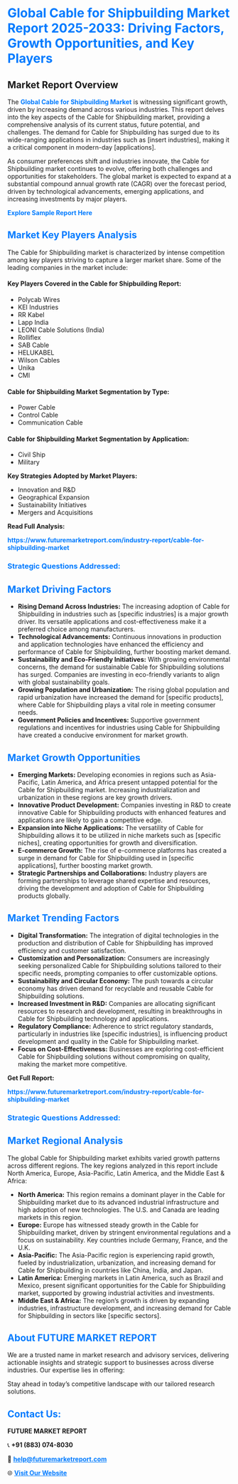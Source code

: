 <h1 style="color: #007BFF;">Global Cable for Shipbuilding Market Report 2025-2033: Driving Factors, Growth Opportunities, and Key Players</h1>

<section id="overview">
<h2>Market Report Overview</h2>
<p>The <a href="https://www.futuremarketreport.com/industry-report/cable-for-shipbuilding-market" style="color: #007BFF; text-decoration: none;"><strong>Global Cable for Shipbuilding Market</strong></a> is witnessing significant growth, driven by increasing demand across various industries. This report delves into the key aspects of the Cable for Shipbuilding market, providing a comprehensive analysis of its current status, future potential, and challenges. The demand for Cable for Shipbuilding has surged due to its wide-ranging applications in industries such as [insert industries], making it a critical component in modern-day [applications].</p>
<p>As consumer preferences shift and industries innovate, the Cable for Shipbuilding market continues to evolve, offering both challenges and opportunities for stakeholders. The global market is expected to expand at a substantial compound annual growth rate (CAGR) over the forecast period, driven by technological advancements, emerging applications, and increasing investments by major players.</p>
</section>

<section id="overview">
<p><a href="https://www.futuremarketreport.com/request-sample/reportId=55118" style="color: #007BFF; text-decoration: none;"><strong>Explore Sample Report Here</strong></a></p>
</section>

<section id="key-players">
<h2 style="color: #007BFF;">Market Key Players Analysis</h2>
<p>The Cable for Shipbuilding market is characterized by intense competition among key players striving to capture a larger market share. Some of the leading companies in the market include:</p>
<h4>Key Players Covered in the Cable for Shipbuilding Report:</h4>
<ul><li>Polycab Wires</li><li>KEI Industries</li><li>RR Kabel</li><li>Lapp India</li><li>LEONI Cable Solutions (India)</li><li>Rolliflex</li><li>SAB Cable</li><li>HELUKABEL</li><li>Wilson Cables</li><li>Unika</li><li>CMI</li></ul>
<h4>Cable for Shipbuilding Market Segmentation by Type:</h4>
<ul><li>Power Cable</li><li>Control Cable</li><li>Communication Cable</li></ul>

<h4>Cable for Shipbuilding Market Segmentation by Application:</h4>
<ul><li>Civil Ship</li><li>Military</li></ul>
<p><strong>Key Strategies Adopted by Market Players:</strong></p>
<ul>
<li>Innovation and R&D</li>
<li>Geographical Expansion</li>
<li>Sustainability Initiatives</li>
<li>Mergers and Acquisitions</li>
</ul>
</section>

<section>
<p><strong>Read Full Analysis: </strong></p><a href="https://www.futuremarketreport.com/industry-report/cable-for-shipbuilding-market" style="color: #007BFF; text-decoration: none;"><strong>https://www.futuremarketreport.com/industry-report/cable-for-shipbuilding-market</strong></a>
<h3 style="color: #007BFF;">Strategic Questions Addressed:</h3>
</section>

<section id="driving-factors">
<h2 style="color: #007BFF;">Market Driving Factors</h2>
<ul>
<li><strong>Rising Demand Across Industries:</strong> The increasing adoption of Cable for Shipbuilding in industries such as [specific industries] is a major growth driver. Its versatile applications and cost-effectiveness make it a preferred choice among manufacturers.</li>
<li><strong>Technological Advancements:</strong> Continuous innovations in production and application technologies have enhanced the efficiency and performance of Cable for Shipbuilding, further boosting market demand.</li>
<li><strong>Sustainability and Eco-Friendly Initiatives:</strong> With growing environmental concerns, the demand for sustainable Cable for Shipbuilding solutions has surged. Companies are investing in eco-friendly variants to align with global sustainability goals.</li>
<li><strong>Growing Population and Urbanization:</strong> The rising global population and rapid urbanization have increased the demand for [specific products], where Cable for Shipbuilding plays a vital role in meeting consumer needs.</li>
<li><strong>Government Policies and Incentives:</strong> Supportive government regulations and incentives for industries using Cable for Shipbuilding have created a conducive environment for market growth.</li>
</ul>
</section>

<section id="growth-opportunities">
<h2 style="color: #007BFF;">Market Growth Opportunities</h2>
<ul>
<li><strong>Emerging Markets:</strong> Developing economies in regions such as Asia-Pacific, Latin America, and Africa present untapped potential for the Cable for Shipbuilding market. Increasing industrialization and urbanization in these regions are key growth drivers.</li>
<li><strong>Innovative Product Development:</strong> Companies investing in R&D to create innovative Cable for Shipbuilding products with enhanced features and applications are likely to gain a competitive edge.</li>
<li><strong>Expansion into Niche Applications:</strong> The versatility of Cable for Shipbuilding allows it to be utilized in niche markets such as [specific niches], creating opportunities for growth and diversification.</li>
<li><strong>E-commerce Growth:</strong> The rise of e-commerce platforms has created a surge in demand for Cable for Shipbuilding used in [specific applications], further boosting market growth.</li>
<li><strong>Strategic Partnerships and Collaborations:</strong> Industry players are forming partnerships to leverage shared expertise and resources, driving the development and adoption of Cable for Shipbuilding products globally.</li>
</ul>
</section>

<section id="trending-factors">
<h2 style="color: #007BFF;">Market Trending Factors</h2>
<ul>
<li><strong>Digital Transformation:</strong> The integration of digital technologies in the production and distribution of Cable for Shipbuilding has improved efficiency and customer satisfaction.</li>
<li><strong>Customization and Personalization:</strong> Consumers are increasingly seeking personalized Cable for Shipbuilding solutions tailored to their specific needs, prompting companies to offer customizable options.</li>
<li><strong>Sustainability and Circular Economy:</strong> The push towards a circular economy has driven demand for recyclable and reusable Cable for Shipbuilding solutions.</li>
<li><strong>Increased Investment in R&D:</strong> Companies are allocating significant resources to research and development, resulting in breakthroughs in Cable for Shipbuilding technology and applications.</li>
<li><strong>Regulatory Compliance:</strong> Adherence to strict regulatory standards, particularly in industries like [specific industries], is influencing product development and quality in the Cable for Shipbuilding market.</li>
<li><strong>Focus on Cost-Effectiveness:</strong> Businesses are exploring cost-efficient Cable for Shipbuilding solutions without compromising on quality, making the market more competitive.</li>
</ul>
</section>

<section>
<p><strong>Get Full Report: </strong></p><a href="https://www.futuremarketreport.com/industry-report/cable-for-shipbuilding-market" style="color: #007BFF; text-decoration: none;"><strong>https://www.futuremarketreport.com/industry-report/cable-for-shipbuilding-market</strong></a>
<h3 style="color: #007BFF;">Strategic Questions Addressed:</h3>
</section>


<section id="regional-analysis">
<h2 style="color: #007BFF;">Market Regional Analysis</h2>
<p>The global Cable for Shipbuilding market exhibits varied growth patterns across different regions. The key regions analyzed in this report include North America, Europe, Asia-Pacific, Latin America, and the Middle East & Africa:</p>
<ul>
<li><strong>North America:</strong> This region remains a dominant player in the Cable for Shipbuilding market due to its advanced industrial infrastructure and high adoption of new technologies. The U.S. and Canada are leading markets in this region.</li>
<li><strong>Europe:</strong> Europe has witnessed steady growth in the Cable for Shipbuilding market, driven by stringent environmental regulations and a focus on sustainability. Key countries include Germany, France, and the U.K.</li>
<li><strong>Asia-Pacific:</strong> The Asia-Pacific region is experiencing rapid growth, fueled by industrialization, urbanization, and increasing demand for Cable for Shipbuilding in countries like China, India, and Japan.</li>
<li><strong>Latin America:</strong> Emerging markets in Latin America, such as Brazil and Mexico, present significant opportunities for the Cable for Shipbuilding market, supported by growing industrial activities and investments.</li>
<li><strong>Middle East & Africa:</strong> The region’s growth is driven by expanding industries, infrastructure development, and increasing demand for Cable for Shipbuilding in sectors like [specific sectors].</li>
</ul>
</section>

<footer>
<h2 style="color: #007BFF;">About FUTURE MARKET REPORT</h2>
<p>We are a trusted name in market research and advisory services, delivering actionable insights and strategic support to businesses across diverse industries. Our expertise lies in offering:</p>

<p>Stay ahead in today’s competitive landscape with our tailored research solutions.</p>

<h2 style="color: #007BFF;">Contact Us:</h2>
<p><strong>FUTURE MARKET REPORT</strong></p>
<p>📞 <strong>+91 (883) 074-8030</strong></p>
<p>📧 <strong><a href="mailto:help@futuremarketreport.com" style="color: #007BFF;">help@futuremarketreport.com</a></strong></p>
<p>🌐 <strong><a href="https://www.futuremarketreport.com/" style="color: #007BFF;">Visit Our Website</a></strong></p>
</footer>